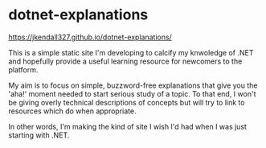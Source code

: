 # dotnet-explanations

https://jkendall327.github.io/dotnet-explanations/

This is a simple static site I'm developing to calcify my knwoledge of .NET and hopefully provide a useful learning resource for newcomers to the platform.

My aim is to focus on simple, buzzword-free explanations that give you the 'aha!' moment needed to start serious study of a topic. To that end, I won't be giving overly technical descriptions of concepts but will try to link to resources which do when appropriate.

In other words, I'm making the kind of site I wish I'd had when I was just starting with .NET.
